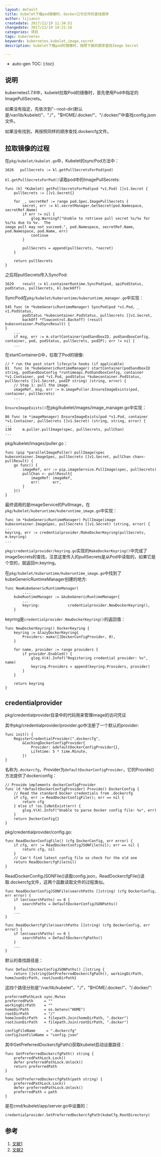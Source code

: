 ```yaml
---
layout: default
title: kubelet下载pod镜像时，docker口令文件的查找顺序
author: lijiaocn
createdate: 2017/12/19 11:34:51
changedate: 2017/12/19 14:21:16
categories: 项目
tags: kubernetes
keywords: kubernetes,kubelet,image,secret
description: kubelet下载pod的镜像时，按照下面的顺序查找Image Secret

---
```


* auto-gen TOC:
{:toc}

## 说明 

kubernetes1.7.6中，kubelet拉取Pod的镜像时，首先使用Pod中指定的ImagePullSecrets。

如果没有指定，先依次到"--root-dir(默认是/var/lib/kubelet)"、"./"，"$HOME/.docker/"、"/.docker/"中查找config.json文件。

如果没有找到，再按照同样的顺序查找.dockercfg文件。

## 拉取镜像的过程

在`pkg/kubelet/kubelet.go`中，Kubelet的syncPod方法中：

	1626   pullSecrets := kl.getPullSecretsForPod(pod)

`kl.getPullSecretsForPod()`读取pod中的ImagePullSecrets:

	func (kl *Kubelet) getPullSecretsForPod(pod *v1.Pod) []v1.Secret {
	    pullSecrets := []v1.Secret{}
	
	    for _, secretRef := range pod.Spec.ImagePullSecrets {
	        secret, err := kl.secretManager.GetSecret(pod.Namespace, secretRef.Name)
	        if err != nil {
	            glog.Warningf("Unable to retrieve pull secret %s/%s for %s/%s due to %v.  The 
	image pull may not succeed.", pod.Namespace, secretRef.Name, pod.Namespace, pod.Name, err)
	            continue
	        }
	
	        pullSecrets = append(pullSecrets, *secret)
	    }
	
	    return pullSecrets
	}

之后将pullSecrets传入SyncPod:

	1629    result := kl.containerRuntime.SyncPod(pod, apiPodStatus, podStatus, pullSecrets, kl.backOff)

SyncPod在`pkg/kubelet/kuberuntime/kuberuntime_manager.go`中实现：

	545 func (m *kubeGenericRuntimeManager) SyncPod(pod *v1.Pod, _ v1.PodStatus, 
			podStatus *kubecontainer.PodStatus, pullSecrets []v1.Secret, 
			backOff *flowcontrol.Backoff) (result kubecontainer.PodSyncResult) {
	}
		...
		if msg, err := m.startContainer(podSandboxID, podSandboxConfig, container, pod, podStatus, pullSecrets, podIP); err != nil {
		...

在startContainer()中，拉取了Pod的镜像:

	// * run the post start lifecycle hooks (if applicable)
	81  func (m *kubeGenericRuntimeManager) startContainer(podSandboxID string, podSandboxConfig *runtimeapi.PodSandboxConfig, container *v1.Container, pod *v1.Pod, podStatus *kubecontainer.PodStatus, pullSecrets []v1.Secret, podIP string) (string, error) {
		// Step 1: pull the image.
		imageRef, msg, err := m.imagePuller.EnsureImageExists(pod, container, pullSecrets)
		...

`EnsureImageExists()`在pkg/kubelet/images/image_manager.go中实现：

	86 func (m *imageManager) EnsureImageExists(pod *v1.Pod, container *v1.Container, pullSecrets []v1.Secret) (string, string, error) {
	...
	130 	m.puller.pullImage(spec, pullSecrets, pullChan)
	...

pkg/kubelet/images/puller.go：

	func (pip *parallelImagePuller) pullImage(spec kubecontainer.ImageSpec, pullSecrets []v1.Secret, pullChan chan<- pullResult) {
		go func() {
			imageRef, err := pip.imageService.PullImage(spec, pullSecrets)
			pullChan <- pullResult{
				imageRef: imageRef,
				err:      err,
			}
		}()
	}

最终调用的是imageService的PullImage，在`pkg/kubelet/kuberuntime/kuberuntime_image.go`中实现：

	func (m *kubeGenericRuntimeManager) PullImage(image kubecontainer.ImageSpec, pullSecrets []v1.Secret) (string, error) {
	...
	keyring, err := credentialprovider.MakeDockerKeyring(pullSecrets, m.keyring)
	...

`pkg/credentialprovider/keyring.go`实现的`MakeDockerKeyring()`中完成了imageSecrets的查找，注意这里传入的pullSecrets是从Pod中读取的，如果它是个空的，就返回m.keyring。

在`pkg/kubelet/kuberuntime/kuberuntime_image.go`中找到了kubeGenericRuntimeManager创建的地方:

	func NewKubeGenericRuntimeManager(
			....
		kubeRuntimeManager := &kubeGenericRuntimeManager{
			...
			keyring:             credentialprovider.NewDockerKeyring(),
		}

keyring是`credentialprovider.NewDockerKeyring()`的返回值：

	func NewDockerKeyring() DockerKeyring {
		keyring := &lazyDockerKeyring{
			Providers: make([]DockerConfigProvider, 0),
		}

		for name, provider := range providers {
			if provider.Enabled() {
				glog.V(4).Infof("Registering credential provider: %v", name)
				keyring.Providers = append(keyring.Providers, provider)
			}
		}

		return keyring
	}

## credentialprovider

pkg/credentialprovider目录中的代码用来管理image的访问凭证

其中pkg/credentialprovider/provider.go中注册了一个默认的provider:

	func init() {
		RegisterCredentialProvider(".dockercfg",
			&CachingDockerConfigProvider{
				Provider: &defaultDockerConfigProvider{},
				Lifetime: 5 * time.Minute,
			})
	}

名称为`.dockercfg`，Provider为`defaultDockerConfigProvider`，它的Provide()方法提供了dockerconfig：

	// Provide implements dockerConfigProvider
	func (d *defaultDockerConfigProvider) Provide() DockerConfig {
		// Read the standard Docker credentials from .dockercfg
		if cfg, err := ReadDockerConfigFile(); err == nil {
			return cfg
		} else if !os.IsNotExist(err) {
			glog.V(4).Infof("Unable to parse Docker config file: %v", err)
		}
		return DockerConfig{}
	}

pkg/credentialprovider/config.go:

	func ReadDockerConfigFile() (cfg DockerConfig, err error) {
		if cfg, err := ReadDockerConfigJSONFile(nil); err == nil {
			return cfg, nil
		}
		// Can't find latest config file so check for the old one
		return ReadDockercfgFile(nil)
	}

ReadDockerConfigJSONFile()读取config.json，ReadDockercfgFile()读取.dockercfg文件，这两个函数读取文件的过程类似。

	func ReadDockerConfigJSONFile(searchPaths []string) (cfg DockerConfig, err error) {
		if len(searchPaths) == 0 {
			searchPaths = DefaultDockerConfigJSONPaths()
		}
		...
	}
	
	func ReadDockercfgFile(searchPaths []string) (cfg DockerConfig, err error) {
		if len(searchPaths) == 0 {
			searchPaths = DefaultDockercfgPaths()
		}
		...
	}

默认的查找路径是：

	func DefaultDockerConfigJSONPaths() []string {
		return []string{GetPreferredDockercfgPath(), workingDirPath, homeJsonDirPath, rootJsonDirPath}

这四个路径分别是"/var/lib/kubelet"、"./"，"$HOME/.docker/"、"/.docker/":

	preferredPathLock sync.Mutex
	preferredPath     = ""
	workingDirPath    = ""
	homeDirPath       = os.Getenv("HOME")
	rootDirPath       = "/"
	homeJsonDirPath   = filepath.Join(homeDirPath, ".docker")
	rootJsonDirPath   = filepath.Join(rootDirPath, ".docker")

	configFileName     = ".dockercfg"
	configJsonFileName = "config.json"

其中GetPreferredDockercfgPath()获取kubelet启动设置路径：

	func GetPreferredDockercfgPath() string {
		preferredPathLock.Lock()
		defer preferredPathLock.Unlock()
		return preferredPath
	}
	
	func SetPreferredDockercfgPath(path string) {
		preferredPathLock.Lock()
		defer preferredPathLock.Unlock()
		preferredPath = path
	}

是在cmd/kubelet/app/server.go中设置的：

	credentialprovider.SetPreferredDockercfgPath(kubeCfg.RootDirectory)

## 参考

1. [文献1][1]
2. [文献2][2]

[1]: 1.com  "文献1" 
[2]: 2.com  "文献1" 
